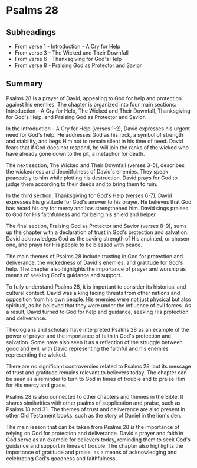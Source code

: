 # Psalms 28

## Subheadings

* From verse 1 - Introduction - A Cry for Help
* From verse 3 - The Wicked and Their Downfall
* From verse 6 - Thanksgiving for God's Help
* From verse 8 - Praising God as Protector and Savior

## Summary

Psalms 28 is a prayer of David, appealing to God for help and protection against his enemies. The chapter is organized into four main sections: Introduction - A Cry for Help, The Wicked and Their Downfall, Thanksgiving for God's Help, and Praising God as Protector and Savior.

In the Introduction - A Cry for Help (verses 1-2), David expresses his urgent need for God's help. He addresses God as his rock, a symbol of strength and stability, and begs Him not to remain silent in his time of need. David fears that if God does not respond, he will join the ranks of the wicked who have already gone down to the pit, a metaphor for death.

The next section, The Wicked and Their Downfall (verses 3-5), describes the wickedness and deceitfulness of David's enemies. They speak peaceably to him while plotting his destruction. David prays for God to judge them according to their deeds and to bring them to ruin.

In the third section, Thanksgiving for God's Help (verses 6-7), David expresses his gratitude for God's answer to his prayer. He believes that God has heard his cry for mercy and has strengthened him. David sings praises to God for His faithfulness and for being his shield and helper.

The final section, Praising God as Protector and Savior (verses 8-9), sums up the chapter with a declaration of trust in God's protection and salvation. David acknowledges God as the saving strength of His anointed, or chosen one, and prays for His people to be blessed with peace.

The main themes of Psalms 28 include trusting in God for protection and deliverance, the wickedness of David's enemies, and gratitude for God's help. The chapter also highlights the importance of prayer and worship as means of seeking God's guidance and support.

To fully understand Psalms 28, it is important to consider its historical and cultural context. David was a king facing threats from other nations and opposition from his own people. His enemies were not just physical but also spiritual, as he believed that they were under the influence of evil forces. As a result, David turned to God for help and guidance, seeking His protection and deliverance.

Theologians and scholars have interpreted Psalms 28 as an example of the power of prayer and the importance of faith in God's protection and salvation. Some have also seen it as a reflection of the struggle between good and evil, with David representing the faithful and his enemies representing the wicked.

There are no significant controversies related to Psalms 28, but its message of trust and gratitude remains relevant to believers today. The chapter can be seen as a reminder to turn to God in times of trouble and to praise Him for His mercy and grace.

Psalms 28 is also connected to other chapters and themes in the Bible. It shares similarities with other psalms of supplication and praise, such as Psalms 18 and 31. The themes of trust and deliverance are also present in other Old Testament books, such as the story of Daniel in the lion's den.

The main lesson that can be taken from Psalms 28 is the importance of relying on God for protection and deliverance. David's prayer and faith in God serve as an example for believers today, reminding them to seek God's guidance and support in times of trouble. The chapter also highlights the importance of gratitude and praise, as a means of acknowledging and celebrating God's goodness and faithfulness.